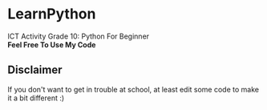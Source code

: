 # LearnPython
ICT Activity Grade 10: Python For Beginner    
<B> Feel Free To Use My Code </B>

## Disclaimer
If you don't want to get in trouble at school, at least edit some code to make it a bit different :)
